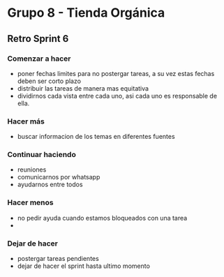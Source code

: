 # **Grupo 8 - Tienda Orgánica**

## Retro Sprint 6

### **Comenzar a hacer**
- poner fechas limites para no postergar tareas, a su vez estas fechas deben ser corto plazo
- distribuir las tareas de manera mas equitativa
- dividirnos cada vista entre cada uno, asi cada uno es responsable de ella.




### **Hacer más**
- buscar informacion de los temas en diferentes fuentes


### **Continuar haciendo**
- reuniones
- comunicarnos por whatsapp
- ayudarnos entre todos


### **Hacer menos**
- no pedir ayuda cuando estamos bloqueados con una tarea
- 

### **Dejar de hacer**
- postergar tareas pendientes
- dejar de hacer el sprint hasta ultimo momento
